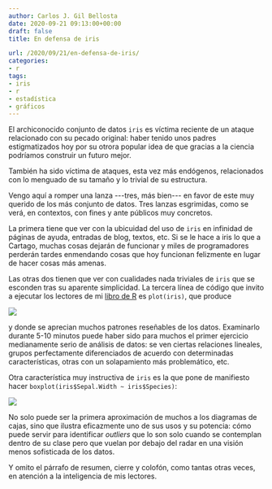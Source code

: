 ```yaml
---
author: Carlos J. Gil Bellosta
date: 2020-09-21 09:13:00+00:00
draft: false
title: En defensa de iris

url: /2020/09/21/en-defensa-de-iris/
categories:
- r
tags:
- iris
- r
- estadística
- gráficos
---
```


El archiconocido conjunto de datos `iris` es víctima reciente de un ataque relacionado con su pecado original: haber tenido unos padres estigmatizados hoy por su otrora popular idea de que gracias a la ciencia podríamos construir un futuro mejor.

También ha sido víctima de ataques, esta vez más endógenos, relacionados con lo menguado de su tamaño y lo trivial de su estructura.

Vengo aquí a romper una lanza ---tres, más bien--- en favor de este muy querido de los más conjunto de datos. Tres lanzas esgrimidas, como se verá, en contextos, con fines y ante públicos muy concretos.

La primera tiene que ver con la ubicuidad del uso de `iris` en infinidad de páginas de ayuda, entradas de blog, textos, etc. Si se le hace a iris lo que a Cartago, muchas cosas dejarán de funcionar y miles de programadores perderán tardes enmendando cosas que hoy funcionan felizmente en lugar de hacer cosas más amenas.

Las otras dos tienen que ver con cualidades nada triviales de `iris` que se esconden tras su aparente simplicidad. La tercera línea de código que invito a ejecutar los lectores de mi [libro de R](https://datanalytics.com/libro_r) es `plot(iris)`, que produce

![](/wp-uploads/2020/09/plot_iris.png)

y donde se aprecian muchos patrones reseñables de los datos. Examinarlo durante 5-10 minutos puede haber sido para muchos el primer ejercicio medianamente serio de análisis de datos: se ven ciertas relaciones lineales, grupos perfectamente diferenciados de acuerdo con determinadas características, otras con un solapamiento más problemático, etc.

Otra característica muy instructiva de `iris` es la que pone de manifiesto hacer `boxplot(iris$Sepal.Width ~ iris$Species)`:

![](/wp-uploads/2020/09/iris_boxplot.png)

No solo puede ser la primera aproximación de muchos a los diagramas de cajas, sino que ilustra eficazmente uno de sus usos y su potencia: cómo puede servir para identificar _outliers_ que lo son solo cuando se contemplan dentro de su clase pero que vuelan por debajo del radar en una visión menos sofisticada de los datos.

Y omito el párrafo de resumen, cierre y colofón, como tantas otras veces, en atención a la inteligencia de mis lectores.